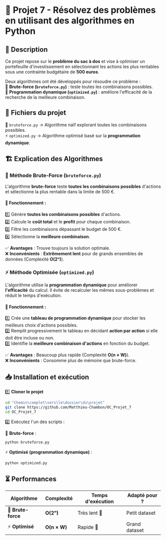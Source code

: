 # 🚀 Projet 7 - Résolvez des problèmes en utilisant des algorithmes en Python

## 📝 Description  
Ce projet repose sur le **problème du sac à dos** et vise à optimiser un portefeuille d'investissement en sélectionnant les actions les plus rentables sous une contrainte budgétaire de **500 euros**.  

Deux algorithmes ont été développés pour résoudre ce problème :  
🔹 **Brute-force (`bruteforce.py`)** : teste toutes les combinaisons possibles.  
🔹 **Programmation dynamique (`optimized.py`)** : améliore l'efficacité de la recherche de la meilleure combinaison.  


## 📂 Fichiers du projet  
📄 `bruteforce.py` → Algorithme naïf explorant toutes les combinaisons possibles.  
⚡ `optimized.py` → Algorithme optimisé basé sur la **programmation dynamique**.  

## 🏗️ Explication des Algorithmes  

### 💪 Méthode Brute-Force (`bruteforce.py`)  
L'algorithme **brute-force** teste **toutes les combinaisons possibles** d'actions et sélectionne la plus rentable dans la limite de 500 €.  

#### 🔧 Fonctionnement :  
1️⃣ Génère **toutes les combinaisons possibles** d'actions.  
2️⃣ Calcule le **coût total** et le **profit** pour chaque combinaison.  
3️⃣ Filtre les combinaisons dépassant le budget de 500 €.  
4️⃣ Sélectionne la **meilleure combinaison**.  

✅ **Avantages** : Trouve toujours la solution optimale.  
❌ **Inconvénients** : **Extrêmement lent** pour de grands ensembles de données (Complexité **O(2ⁿ)**).  

### ⚡ Méthode Optimisée (`optimized.py`)  
L'algorithme utilise la **programmation dynamique** pour améliorer **l'efficacité** du calcul. Il évite de recalculer les mêmes sous-problèmes et réduit le temps d'exécution.  

#### 🔧 Fonctionnement :  
1️⃣ Crée une **tableau de programmation dynamique** pour stocker les meilleurs choix d'actions possibles.  
2️⃣ Remplit progressivement le tableau en décidant **action par action** si elle doit être incluse ou non.  
3️⃣ Identifie la **meilleure combinaison d'actions** en fonction du budget.  

✅ **Avantages** : Beaucoup plus rapide (Complexité **O(n × W)**).  
❌ **Inconvénients** : Consomme plus de mémoire que brute-force.  

## 📥 Installation et exécution  

1️⃣ **Cloner le projet**  

```sh
cd "Chemin\complet\vers\le\dossier\du\projet"
git clone https://github.com/Matthieu-Chambon/OC_Projet_7
cd OC_Projet_7
```

2️⃣ Exécutez l'un des scripts :  

💪 **Brute-force** :  
```sh
python bruteforce.py
```
⚡ **Optimisé (programmation dynamique)** :  
```sh
python optimized.py
```

## ⏳ Performances  

| Algorithme          | Complexité  | Temps d'exécution  | Adapté pour ? |
|---------------------|------------|-------------------|--------------|
| 💪 **Brute-force**  | **O(2ⁿ)**   | Très lent 🚫      | Petit dataset |
| ⚡ **Optimisé**     | **O(n × W)** | Rapide 🚀         | Grand dataset |